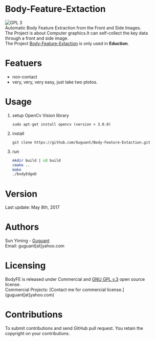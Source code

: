 # Body-Feature-Extaction  
![GPL 3](https://img.shields.io/badge/license-GPL%203-green.svg)  
Automatic Body Feature Extraction from the Front and Side Images.   
The Project is about Computer graphics.It can self-collect the key data through a front and side image.  
The Project [Body-Feature-Extaction](https://github.com/Guguant/Body-Feature-Extaction) is only used in **Eduction**. 

# Featuers
* non-contact
* very, very, very easy, just take two ptotos.

# Usage
1. setup OpenCv Vision library

	```sudo
	sudo apt-get install opencv (version > 3.0.0)
 	```
2. install
	```git
	git clone https://github.com/Guguant/Body-Feature-Extaction.git
	```
3. run
	```sh
	mkdir build | cd build
	cmake ..
	make
	./bodyEdgeD
	```

# Version
Last update: May 8th, 2017

# Authors
Sun Yiming - [Guguant](https://github.com/Guguant)  
Email: guguant[at]yahoo.com

# Licensing  
BodyFE is released under Commercial and [GNU GPL v.3](https://www.gnu.org/licenses/gpl-3.0.en.html) open source license.  
Commercial Projects: [Contact me for commercial license.] (guguant[at]yahoo.com)

# Contributions
To submit contributions and send GitHub pull request. You retain the copyright on your contributions.
